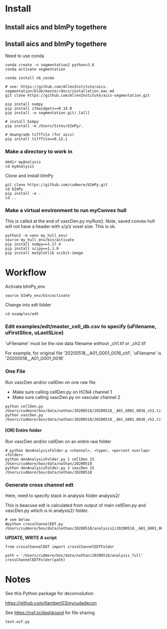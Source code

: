 # Install

## Install aics and bImPy togethere

## Install aics and bImPy togethere

Need to use conda

```
conda create -n segmentation2 python=3.6
conda activate segmentation

conda install nb_conda

# see: https://github.com/AllenInstitute/aics-segmentation/blob/master/docs/installation_mac.md
git clone https://github.com/AllenInstitute/aics-segmentation.git

pip install numpy
pip install itkwidgets==0.14.0
pip install -e segmentation.git/.[all]

# install bimpy
pip install -e /Users/Sites/bImPy/.

# downgrade tifffile (for aics)
pip install tifffile==0.15.1
```

### Make a directory to work in

```
mkdir myAnalysis
cd myAnalysis
```

Clone and install bImPy

```
git clone https://github.com/cudmore/bImPy.git
cd bImPy
pip install -e .
cd ..
```

### Make a virtual environment to run myConvex hull

This is called at the end of vascDen.py myRun(). Note, saved convex hull will not have a header with x/y/z voxel size. This is ok.

```
python3 -m venv my_hull_env/
source my_hull_env/bin/activate
pip install numpy==1.17.4
pip install scipy==1.1.0
pip install matplotlib scikit-image
```

# Workflow

Activate bImPy_env

```
source bImPy_env/bin/activate
```

Change into edt folder

```
cd examples/edt
```

### Edit examples/edt/master_cell_db.csv to specify (uFilename, uFirstSlice, uLastSLice)

'uFilename' must be the raw data filename without _ch1.tif or _ch2.tif

For example, for original file '20200518__A01_G001_0016_ch1', 'uFilename' is '20200518__A01_G001_0016'


### One File

Run vascDen and/or cellDen on one raw file.

 - Make sure calling cellDen.py on HCN4 channel 1
 - Make sure calling vascDen.py on vascular channel 2

```
python cellDen.py /Users/cudmore/box/data/nathan/20200518/20200518__A01_G001_0016_ch1.tif 
python vascDen.py /Users/cudmore/box/data/nathan/20200518/20200518__A01_G001_0016_ch2.tif 
```

#### [OR] Entire folder

Run vascDen and/or cellDen on an entire raw folder

```
# python denAnalysisFolder.p <channel>, <type>, <percent overlap> <folder>
python denAnalysisFolder.py 1 cellDen 15 /Users/cudmore/box/data/nathan/20200518
python denAnalysisFolder.py 2 vascDen 15 /Users/cudmore/box/data/nathan/20200518
```

### Generate cross channel edt

Here, need to specify stack in analysis folder analysis2/

This is beacuse edt is calculated from output of main cellDen.py and vascDen.py which is in analysis2/ folder.

```
# see below
#python crossChannelEDT.py /Users/cudmore/box/data/nathan/20200518/analysis2/20200518__A01_G001_0002_ch1_raw.tif
```

**UPDATE, WRITE A script**

```
from crossChannelEDT import crossChannelEDTFolder

path = '/Users/cudmore/box/data/nathan/20200518/analysis_full'
crossChannelEDTFolder(path)
```

# Notes

See this Python package for deconvolution

https://github.com/tlambert03/pycudadecon

See https://osf.io/dashboard for file sharing

```
test-osf.py
```

